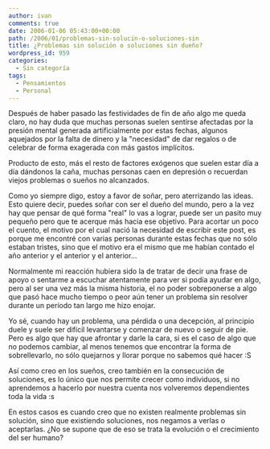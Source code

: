 ```yaml
---
author: ivan
comments: true
date: 2006-01-06 05:43:00+00:00
path: /2006/01/problemas-sin-solucin-o-soluciones-sin
title: ¿Problemas sin solución o soluciones sin dueño?
wordpress_id: 959
categories:
  - Sin categoría
tags:
  - Pensamientos
  - Personal
---
```


Después de haber pasado las festividades de fin de año algo me queda claro, no hay duda que muchas personas suelen sentirse afectadas por la presión mental generada artificialmente por estas fechas, algunos aquejados por la falta de dinero y la "necesidad" de dar regalos o de celebrar de forma exagerada con más gastos implícitos.

Producto de esto, más el resto de factores exógenos que suelen estar día a día dándonos la caña, muchas personas caen en depresión o recuerdan viejos problemas o sueños no alcanzados.

Como yo siempre digo, estoy a favor de soñar, pero aterrizando las ideas. Esto quiere decir, puedes soñar con ser el dueño del mundo, pero a la vez hay que pensar de qué forma "real" lo vas a lograr, puede ser un pasito muy pequeño pero que te acerque más hacia ese objetivo. Para acortar un poco el cuento, el motivo por el cual nació la necesidad de escribir este post, es porque me encontré con varias personas durante estas fechas que no sólo estaban tristes, sino que el motivo era el mismo que me habían contado el año anterior y el anterior y el anterior...

Normalmente mi reacción hubiera sido la de tratar de decir una frase de apoyo o sentarme a escuchar atentamente para ver si podía ayudar en algo, pero al ser una vez más la misma historia, el no poder sobreponerse a algo que pasó hace mucho tiempo o peor aún tener un problema sin resolver durante un período tan largo me hizo enojar.

Yo sé, cuando hay un problema, una pérdida o una decepción, al principio duele y suele ser difícil levantarse y comenzar de nuevo o seguir de pie. Pero es algo que hay que afrontar y darle la cara, si es el caso de algo que no podemos cambiar, al menos tenemos que encontrar la forma de sobrellevarlo, no sólo quejarnos y llorar porque no sabemos qué hacer :S

Así como creo en los sueños, creo también en la consecución de soluciones, es lo único que nos permite crecer como individuos, si no aprendemos a hacerlo por nuestra cuenta nos volveremos dependientes toda la vida :s

En estos casos es cuando creo que no existen realmente problemas sin solución, sino que existiendo soluciones, nos negamos a verlas o aceptarlas. ¿No se supone que de eso se trata la evolución o el crecimiento del ser humano?
